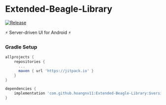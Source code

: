 # Extended-Beagle-Library
[![Release](https://jitpack.io/v/hoangnv11/Extended-Beagle-Library.svg)](https://jitpack.io/#hoangnv11/Extended-Beagle-Library)

:zap: Server-driven UI for Android :zap:

### Gradle Setup

```gradle
allprojects {
    repositories {
      ...
      maven { url 'https://jitpack.io' }
    }
}

dependencies {
    implementation 'com.github.hoangnv11:Extended-Beagle-Library:$version'
}
```
